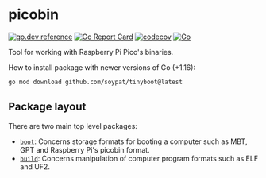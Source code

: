 # picobin
[![go.dev reference](https://pkg.go.dev/badge/github.com/soypat/tinyboot)](https://pkg.go.dev/github.com/soypat/tinyboot)
[![Go Report Card](https://goreportcard.com/badge/github.com/soypat/tinyboot)](https://goreportcard.com/report/github.com/soypat/tinyboot)
[![codecov](https://codecov.io/gh/soypat/picobin/branch/main/graph/badge.svg)](https://codecov.io/gh/soypat/picobin)
[![Go](https://github.com/soypat/tinyboot/actions/workflows/go.yml/badge.svg)](https://github.com/soypat/tinyboot/actions/workflows/go.yml)

Tool for working with Raspberry Pi Pico's binaries.

How to install package with newer versions of Go (+1.16):
```sh
go mod download github.com/soypat/tinyboot@latest
```

## Package layout
There are two main top level packages:
- [`boot`](./boot): Concerns storage formats for booting a computer such as MBT, GPT and Raspberry Pi's picobin format.
- [`build`](./build): Concerns manipulation of computer program formats such as ELF and UF2.
